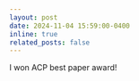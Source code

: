 ```yaml
---
layout: post
date: 2024-11-04 15:59:00-0400
inline: true
related_posts: false
---
```


I won ACP best paper award!

